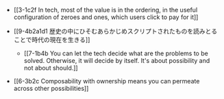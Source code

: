- [[3-1c2f In tech, most of the value is in the ordering, in the useful configuration of zeroes and ones, which users click to pay for it]]

- [[9-4b2a1d1 歴史の中にひそむあらかじめスクリプトされたものを読みとることで時代の現在を生きる]]
	- [[7-1b4b You can let the tech decide what are the problems to be solved. Otherwise, it will decide by itself. It's about possibility and not about should.]]

- [[6-3b2c Composability with ownership means you can permeate across other possibilities]]
